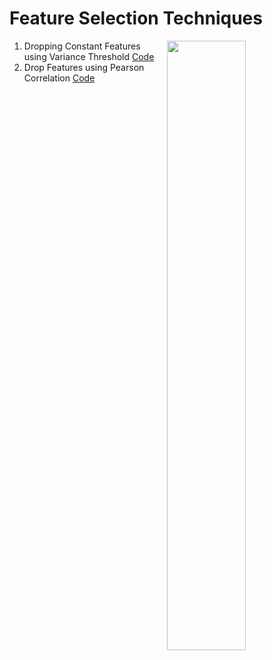 # Feature Selection Techniques 
<img width = "50%" align = "right" src = "https://i.imgur.com/LPI3F9e.jpg" />

1. Dropping Constant Features using Variance Threshold [Code](https://github.com/Sahiljosan/Machine-Learning_Practical-Implimentation/blob/main/Feature%20Selection%20Techniques/1.%20Feature%20Selection-Dropping%20Constant%20features.ipynb)
2. Drop Features using Pearson Correlation [Code](https://github.com/Sahiljosan/Machine-Learning_Practical-Implimentation/blob/main/Feature%20Selection%20Techniques/2.%20Feature%20Selection-%20Drop%20Features%20using%20Pearson%20Correlation.ipynb)

